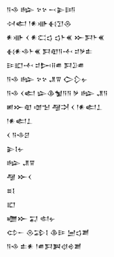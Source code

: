 <div class='block'>
<div class='line'>𒀀𒈾 𒈗 𒆳𒆳 𒁁𒉌𒅀</div>
<div class='line'>𒀴𒅗 𒁹𒀭𒀝𒈬𒋛𒁲</div>
<div class='line'>𒀭𒀝 𒌋 𒀭𒀫𒌓 𒌓𒈨𒌍 𒁍𒁕𒈨𒌍</div>
<div class='line'>𒈬𒀭𒈾𒈨𒌍 𒁕𒊏𒀀𒋾 𒄑𒃻𒉺</div>
<div class='line'>𒄿𒊬𒋾 𒄑𒄖𒍝𒌑 𒁕𒊒𒌑</div>
<div class='line'>𒀀𒈾 𒈗 𒆳𒆳 𒂗𒐊 𒀖𒁷𒉡</div>
<div class='line'>𒀀𒈾 𒌋𒅗 𒇽𒆠𒁯𒀀𒀀 𒃻 𒈗 𒂗𒀀</div>
<div class='line'>𒅖𒁍𒊏 𒌝𒈠 𒆷𒋫 𒌋 𒁹𒀭𒅗𒁇</div>
<div class='line'>𒁹𒀭𒅗𒁇</div>
<div class='line'>𒌋 𒀀𒈾𒆪</div>
<div class='line'>𒉌𒋙𒉡</div>
<div class='line'>𒈗 𒂗𒐊</div>
<div class='line'>𒆷 𒁍𒌋</div>
<div class='line'>𒊺𒋙</div>
<div class='line'>𒊬</div>
<div class='line'>𒁾𒁍 𒍑 𒊕𒉡</div>
<div class='line'>𒌌𒀸 𒊮𒁉𒋙 𒆠𒄿 𒅁𒌓𒋢</div>
<div class='line'>𒀀𒈾 𒉺𒀭 𒁹𒌑𒁕𒀉𒋼𒄴𒋢</div>
</div>